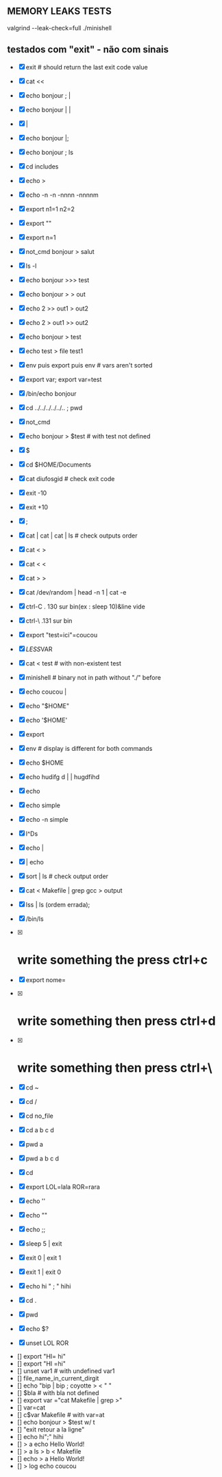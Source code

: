 
## MEMORY LEAKS TESTS

valgrind --leak-check=full ./minishell 

## testados com "exit" - não com sinais

- [x] exit # should return the last exit code value
- [x] cat <<
- [x] echo bonjour ; |
- [x] echo bonjour | |
- [x] |
- [x] echo bonjour |;
- [x] echo bonjour ; ls
- [x] cd includes
- [x] echo >
- [x] echo -n -n -nnnn -nnnnm
- [x] export n1=1 n2=2
- [x] export ""
- [x] export n=1
- [x] not_cmd bonjour > salut
- [x] ls -l
- [x] echo bonjour >>> test
- [x] echo bonjour > > out
- [x] echo 2 >> out1 > out2
- [x] echo 2 > out1 >> out2
- [x] echo bonjour > test
- [x] echo test > file test1
- [x] env puis export puis env # vars aren't sorted
- [x] export var; export var=test
- [x] /bin/echo bonjour
- [x] cd ../../../../../.. ; pwd
- [x] not_cmd
- [x] echo bonjour > $test # with test not defined
- [x] $
- [x] cd $HOME/Documents
- [x] cat diufosgid # check exit code
- [x] exit -10
- [x] exit +10
- [x] ;
- [x] cat | cat | cat | ls # check outputs order
- [x] cat < >
- [x] cat < <
- [x] cat > >
- [x] cat /dev/random | head -n 1 | cat -e
- [x] ctrl-C . 130 sur bin(ex : sleep 10)&line vide
- [x] ctrl-\ .131 sur bin
- [x] export "test=ici"=coucou
- [x] $LESS$VAR
- [x] cat < test # with non-existent test
- [x] minishell # binary not in path without "./" before
- [x] echo coucou |
- [x] echo "$HOME"
- [x] echo '$HOME'
- [x] export
- [x] env # display is different for both commands
- [x] echo $HOME
- [x] echo hudifg d | | hugdfihd
- [x] echo
- [x] echo simple
- [x] echo -n simple
- [x] l^Ds
- [x] echo |
- [x] | echo
- [x] sort | ls # check output order
- [x] cat < Makefile | grep gcc > output
- [x] lss | ls (ordem errada);
- [x] /bin/ls
- [x] # write something the press ctrl+c
- [x] export nome=
- [x] # write something then press ctrl+d
- [x] # write something then press ctrl+\
- [x] cd ~
- [x] cd /
- [x] cd no_file
- [x] cd a b c d
- [x] pwd a
- [x] pwd a b c d
- [x] cd
- [x] export LOL=lala ROR=rara
- [x] echo ''
- [x] echo ""
- [x] echo ;;
- [x] sleep 5 | exit 
- [x] exit 0 | exit 1
- [x] exit 1 | exit 0
- [x] echo hi " ; " hihi
- [x] cd .
- [x] pwd
- [x] echo $?
- [x] unset LOL ROR


- [] export "HI= hi"
- [] export "HI =hi"
- [] unset var1 # with undefined var1
- [] file_name_in_current_dirgit 
- [] echo "bip | bip ; coyotte > < " "
- [] $bla # with bla not defined
- [] export var ="cat Makefile | grep >"
- [] var=cat
- [] c$var Makefile # with var=at
- [] echo bonjour > $test w/ t
- [] "exit retour a la ligne"
- [] echo hi";" hihi
- [] > a echo Hello World!
- [] > a ls > b < Makefile
- [] echo > a Hello World!
- [] > log echo coucou